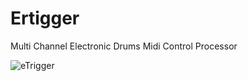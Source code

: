 # Ertigger
Multi Channel Electronic Drums Midi Control Processor

![eTrigger](http://aquawicket.com/eTrigger.net/screenshots/eTrigger-Medium.jpg)
